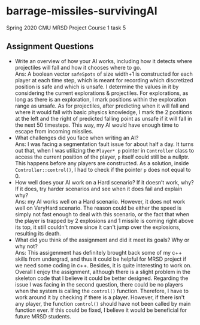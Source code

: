 # barrage-missiles-survivingAI
Spring 2020 CMU MRSD Project Course 1 task 5

## Assignment Questions
- Write an overview of how your AI works, including how it detects where projectiles will fall and how it chooses where to go.  
Ans: A boolean vector `safeSpots` of size width+1 is constructed for each player at each time step, which is meant for recording which discretized position is safe and which is unsafe. I determine the values in it by considering the current explorations & projectiles. For explorations, as long as there is an exploration, I mark positions within the exploration range as unsafe. As for projectiles, after predicting when it will fall and where it would fall with basic physics knowledge, I mark the 2 positions at the left and the right of predicted falling point as unsafe if it will fall in the next 50 timesteps. This way, my AI would have enough time to escape from incoming missiles.
- What challenges did you face when writing an AI?  
Ans: I was facing a segmentation fault issue for about half a day. It turns out that, when I was utilizing the `Player* p` pointer in `Controller` class to access the current position of the player, `p` itself could still be a nullptr. This happens before any players are constructed. As a solution, inside `Controller::control()`, I had to check if the pointer `p` does not equal to 0.  
- How well does your AI work on a Hard scenario? If it doesn’t work, why? If it does, try harder scenarios and see when it does fail and explain why?  
Ans: my AI works well on a Hard scenario. However, it does not work well on VeryHard scenario. The reason could be either the speed is simply not fast enough to deal with this scenario, or the fact that when the player is trapped by 2 explosions and 1 missile is coming right above its top, it still couldn't move since it can't jump over the explosions, resulting its death. 
- What did you think of the assignment and did it meet its goals? Why or why not?  
Ans: This assigenment has definitely brought back some of my c++ skills from undergrad, and thus it could be helpful for MRSD project if we need some coding in c++. Besides, it is quite interesting to work on. Overall I enjoy the assignment, although there is a slight problem in the skeleton code that I believe it could be better designed. Regarding the issue I was facing in the second question, there could be no players when the system is calling the `control()` function. Therefore, I have to work around it by checking if there is a player. However, if there isn't any player, the function `control()` should have not been called by main function ever. If this could be fixed, I believe it would be beneficial for future MRSD students.
